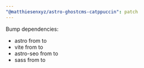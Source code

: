 ```yaml
---
"@matthiesenxyz/astro-ghostcms-catppuccin": patch
---
```


Bump dependencies:

- astro from to
- vite from to
- astro-seo from to
- sass from to
